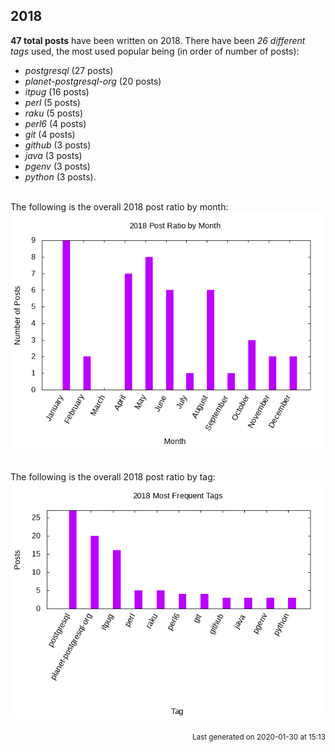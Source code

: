 ## 2018 

**47 total posts** have been written on 2018.
There have been *26 different tags* used, the most
used popular being (in order of number of posts):
 
- *postgresql* (27 posts)  
- *planet-postgresql-org* (20 posts)  
- *itpug* (16 posts)  
- *perl* (5 posts)  
- *raku* (5 posts)  
- *perl6* (4 posts)  
- *git* (4 posts)  
- *github* (3 posts)  
- *java* (3 posts)  
- *pgenv* (3 posts)  
- *python* (3 posts).<br/>
<br/>
The following is the overall 2018 post ratio by month:
<br/>
    <center>
      <img src="/images/stats/2018-months.png" alt="2018 post ratio per month" />
    </center>
<br/>

<br/>
The following is the overall 2018 post ratio by tag:
<br/>
  <center>
    <img src="/images/stats/2018-tags.png" alt="2018 post ratio per tag" />
  </center>
<br/>

<div align="right">
<small>
Last generated on 2020-01-30 at 15:13
</small>
</div>

<br/>
